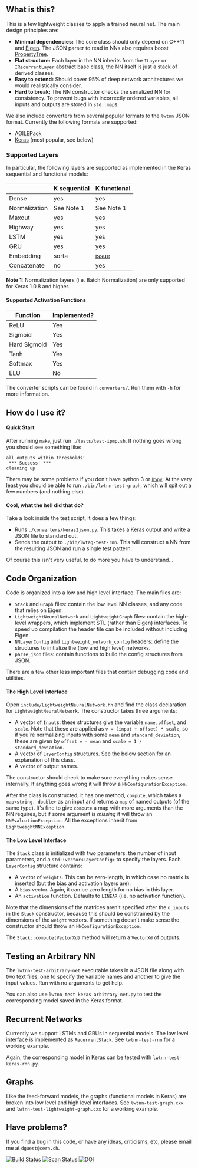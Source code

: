 What is this?
-------------

This is a few lightweight classes to apply a trained neural net. The
main design principles are:

 - **Minimal dependencies:** The core class should only depend on
   C++11 and [Eigen][eg]. The JSON parser to read in NNs also requires
   boost [PropertyTree][pt].
 - **Flat structure:** Each layer in the NN inherits from the `ILayer`
   or `IRecurrentLayer` abstract base class, the NN itself is just a
   stack of derived classes.
 - **Easy to extend:** Should cover 95% of deep network architectures we
   would realistically consider.
 - **Hard to break:** The NN constructor checks the serialized NN for
   consistency. To prevent bugs with incorrectly ordered variables,
   all inputs and outputs are stored in `std::map`s.

We also include converters from several popular formats to the `lwtnn`
JSON format. Currently the following formats are supported:
 - [AGILEPack][ap]
 - [Keras][kr] (most popular, see below)
 
[eg]: http://eigen.tuxfamily.org
[pt]: http://www.boost.org/doc/libs/1_59_0/doc/html/property_tree.html
[ap]: https://github.com/lukedeo/AGILEPack
[kr]: http://keras.io/

### Supported Layers ###

In particular, the following layers are supported as implemented in the
Keras sequential and functional models:

|               | K sequential | K functional  |
|---------------|--------------|---------------|
| Dense         |  yes         |  yes          |
| Normalization | See Note 1   | See Note 1    |
| Maxout        |  yes         |  yes          |
| Highway       |  yes         |  yes          |
| LSTM          |  yes         |  yes          |
| GRU           |  yes         |  yes          |
| Embedding     | sorta        | [issue][ghie] |
| Concatenate   |  no          |  yes          |

**Note 1:** Normalization layers (i.e. Batch Normalization) are only supported
for Keras 1.0.8 and higher.

[ghie]: https://github.com/lwtnn/lwtnn/issues/39
[ghkeras2]: https://github.com/lwtnn/lwtnn/issues/40

#### Supported Activation Functions ####

| Function      | Implemented? |
|---------------|--------------|
| ReLU          | Yes          |
| Sigmoid       | Yes          |
| Hard Sigmoid  | Yes          |
| Tanh          | Yes          |
| Softmax       | Yes          |
| ELU           | No           |

The converter scripts can be found in `converters/`. Run them with
`-h` for more information.

How do I use it?
----------------

#### Quick Start ####

After running `make`, just run `./tests/test-ipmp.sh`. If nothing
goes wrong you should see something like:

```
all outputs within thresholds!
 *** Success! ***
cleaning up
```

There may be some problems if you don't have python 3 or
[`h5py`][h5py]. At the very least you should be able to run
`./bin/lwtnn-test-graph`, which will spit out a few numbers (and
nothing else).

[h5py]: http://docs.h5py.org/en/latest/build.html#source-installation-on-linux-and-os-x

#### Cool, what the hell did that do? ####

Take a look inside the test script, it does a few things:

 - Runs `./converters/keras2json.py`. This takes a [Keras][kr]
   output and write a JSON file to standard out.
 - Sends the output to `./bin/lwtag-test-rnn`. This will
   construct a NN from the resulting JSON and run a single test
   pattern.

Of course this isn't very useful, to do more you have to understand...

Code Organization
-----------------

Code is organized into a low and high level interface. The main files are:

 - `Stack` and `Graph` files: contain the low level NN classes, and
   any code that relies on Eigen.
 - `LightweightNeuralNetwork` and `LightweightGraph` files: contain
   the high-level wrappers, which implement STL (rather than Eigen)
   interfaces. To speed up compilation the header file can be included
   without including Eigen.
 - `NNLayerConfig` and `lightweight_network_config` headers: define
   the structures to initialize the (low and high level) networks.
 - `parse_json` files: contain functions to build the config
   structures from JSON.

There are a few other less important files that contain debugging code
and utilities.

#### The High Level Interface ####

Open `include/LightweightNeuralNetwork.hh` and find the class
declaration for `LightweightNeuralNetwork`. The constructor takes
three arguments:

 - A vector of `Input`s: these structures give the variable `name`,
   `offset`, and `scale`. Note that these are applied as `v = (input +
   offset) * scale`, so if you're normalizing inputs with some `mean`
   and `standard_deviation`, these are given by `offset = - mean` and
   `scale = 1 / standard_deviation`.
 - A vector of `LayerConfig` structures. See the below section for an
   explanation of this class.
 - A vector of output names.

The constructor should check to make sure everything makes sense
internally. If anything goes wrong it will throw a
`NNConfigurationException`.

After the class is constructed, it has one method, `compute`, which
takes a `map<string, double>` as an input and returns a `map` of named
outputs (of the same type). It's fine to give `compute` a map with
more arguments than the NN requires, but if some argument is _missing_
it will throw an `NNEvaluationException`. All the exceptions inherit
from `LightweightNNException`.

#### The Low Level Interface ####

The `Stack` class is initialized with two parameters: the number of
input parameters, and a `std::vector<LayerConfig>` to specify the
layers. Each `LayerConfig` structure contains:

 - A vector of `weights`. This can be zero-length, in which case no
   matrix is inserted (but the bias and activation layers are).
 - A `bias` vector. Again, it can be zero length for no bias in this
   layer.
 - An `activation` function. Defaults to `LINEAR` (i.e. no activation
   function).

Note that the dimensions of the matrices aren't specified after the
`n_inputs` in the `Stack` constructor, because this should be
constrained by the dimensions of the `weight` vectors. If something
doesn't make sense the constructor should throw an
`NNConfigurationException`.

The `Stack::compute(VectorXd)` method will return a `VectorXd` of
outputs.

Testing an Arbitrary NN
-----------------------

The `lwtnn-test-arbitrary-net` executable takes in a JSON file along
with two text files, one to specify the variable names and another to
give the input values. Run with no arguments to get help.

You can also use `lwtnn-test-keras-arbitrary-net.py` to test the
corresponding model saved in the Keras format.

Recurrent Networks
------------------

Currently we support LSTMs and GRUs in sequential models. The low
level interface is implemented as `RecurrentStack`. See
`lwtnn-test-rnn` for a working example.

Again, the corresponding model in Keras can be tested with
`lwtnn-test-keras-rnn.py`.

Graphs
------

Like the feed-forward models, the graphs (functional models in Keras)
are broken into low level and high level interfaces. See
`lwtnn-test-graph.cxx` and `lwtnn-test-lightweight-graph.cxx` for a
working example.

Have problems?
--------------

If you find a bug in this code, or have any ideas, criticisms,
etc, please email me at `dguest@cern.ch`.

[![Build Status][build-img]][build-link] [![Scan Status][scan-img]][scan-link]
[![DOI](https://zenodo.org/badge/DOI/10.5281/zenodo.597221.svg)](https://doi.org/10.5281/zenodo.597221)

[build-img]: https://travis-ci.org/lwtnn/lwtnn.svg?branch=master
[build-link]: https://travis-ci.org/lwtnn/lwtnn
[scan-img]: https://scan.coverity.com/projects/9285/badge.svg
[scan-link]: https://scan.coverity.com/projects/lwtnn-lwtnn
